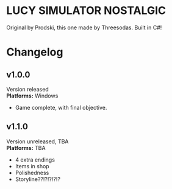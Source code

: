 # LUCY SIMULATOR NOSTALGIC
Original by Prodski, this one made by Threesodas.
Built in C#!

# Changelog

## v1.0.0
Version released
<br />
**Platforms:** Windows

- Game complete, with final objective.

## v1.1.0
Version unreleased, TBA
<br />
**Platforms:** TBA

- 4 extra endings
- Items in shop
- Polishedness
- Storyline??!?!?!?!?
